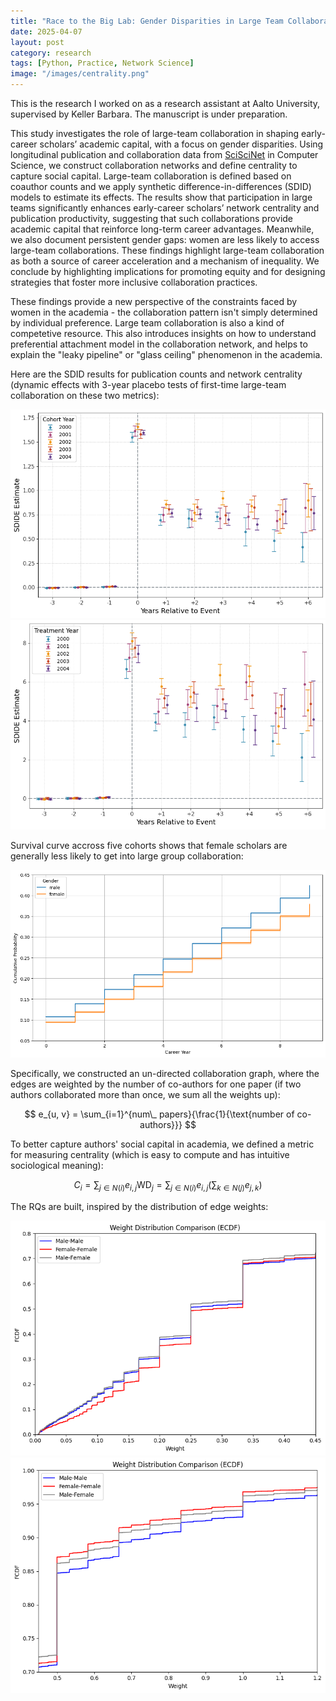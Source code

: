 ```yaml
---
title: "Race to the Big Lab: Gender Disparities in Large Team Collaboration and Its Impact on Early Academic Careers"
date: 2025-04-07
layout: post
category: research
tags: [Python, Practice, Network Science]
image: "/images/centrality.png"
---
```


This is the research I worked on as a research assistant at Aalto University, supervised by Keller Barbara. The manuscript is under preparation.

This study investigates the role of large-team collaboration in shaping early-career scholars’ academic capital, with a focus on gender disparities. Using longitudinal publication and collaboration data from [SciSciNet](https://www.nature.com/articles/s41597-023-02198-9) in Computer Science, we construct collaboration networks and define centrality to capture social capital. Large-team collaboration is defined based on coauthor counts and we apply synthetic difference-in-differences (SDID) models to estimate its effects. The results show that participation in large teams significantly enhances early-career scholars’ network centrality and publication productivity, suggesting that such collaborations provide academic capital that reinforce long-term career advantages. Meanwhile, we also document persistent gender gaps: women are less likely to access large-team collaborations. These findings highlight large-team collaboration as both a source of career acceleration and a mechanism of inequality. We conclude by highlighting implications for promoting equity and for designing strategies that foster more inclusive collaboration practices.

These findings provide a new perspective of the constraints faced by women in the academia - the collaboration pattern isn't simply determined by individual preference. Large team collaboration is also a kind of competetive resource. This also introduces insights on how to understand preferential attachment model in the collaboration network, and helps to explain the "leaky pipeline" or "glass ceiling" phenomenon in the academia.

Here are the SDID results for publication counts and network centrality (dynamic effects with 3-year placebo tests of first-time large-team collaboration on these two metrics):

![alt text](/images/numpub.png)
![alt text](/images/centrality.png)

Survival curve accross five cohorts shows that female scholars are generally less likely to get into large group collaboration:

![alt text](/images/survival_overall.png)

Specifically, we constructed an un-directed collaboration graph, where the edges are weighted by the number of co-authors for one paper (if two authors collaborated more than once, we sum all the weights up):

$$
e_{u, v} = \sum_{i=1}^{num\_ papers}{\frac{1}{\text{number of co-authors}}}
$$

To better capture authors' social capital in academia, we defined a metric for measuring centrality (which is easy to compute and has intuitive sociological meaning):

$$
C_i = \sum_{j\in N(i)}e_{i,j}\text{WD}_j = \sum_{j\in N(i)}e_{i,j}\left(\sum_{k\in N(j)}e_{j,k}\right)
$$

The RQs are built, inspired by the distribution of edge weights: 

![alt text](/images/2000_low.png)
![alt text](/images/2000_upp.png)
